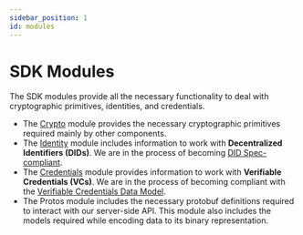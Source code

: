 ```yaml
---
sidebar_position: 1
id: modules
---
```

# SDK Modules
The SDK modules provide all the necessary functionality to deal with cryptographic primitives, identities, and credentials.

* The [Crypto](/docs/modules/crypto) module provides the necessary cryptographic primitives required mainly by other components.
* The [Identity](/docs/modules/identity) module includes information to work with **Decentralized Identifiers (DIDs)**. We are in the process of becoming [DID Spec-compliant](https://w3c-ccg.github.io/did-spec/).
* The [Credentials](/docs/modules/credentials) module provides information to work with **Verifiable Credentials (VCs)**. We are in the process of becoming compliant with the [Verifiable Credentials Data Model](https://w3c.github.io/vc-data-model/).
* The Protos module includes the necessary protobuf definitions required to interact with our server-side API. This module also includes the models required while encoding data to its binary representation.
